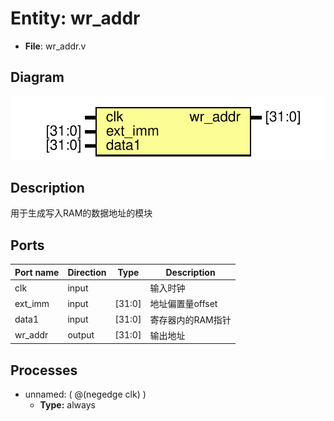 # Entity: wr_addr 

- **File**: wr_addr.v
## Diagram

![Diagram](wr_addr.svg "Diagram")
## Description

 用于生成写入RAM的数据地址的模块

## Ports

| Port name | Direction | Type   | Description |
| --------- | --------- | ------ | ----------- |
| clk       | input     |        | 输入时钟        |
| ext_imm   | input     | [31:0] | 地址偏置量offset |
| data1     | input     | [31:0] | 寄存器内的RAM指针  |
| wr_addr   | output    | [31:0] | 输出地址        |

## Processes
- unnamed: ( @(negedge clk) )
  - **Type:** always

